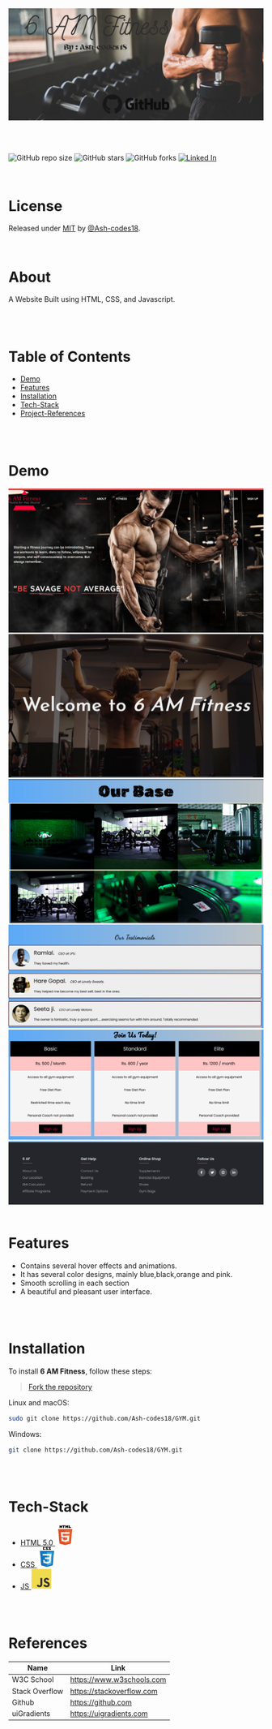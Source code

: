 <div><img src="img/ashgym.jpg" ></div>

<br><br>

![GitHub repo size](https://img.shields.io/github/repo-size/Ash-codes18/GYM)
![GitHub stars](https://img.shields.io/github/stars/Ash-codes18/GYM)
![GitHub forks](https://img.shields.io/github/forks/Ash-codes18/GYM)
[![Linked In](https://img.shields.io/badge/LinkedIn-0077B5?style=for-the-badge&logo=linkedin&logoColor=white)](https://www.linkedin.com/in/ashmit-mehta/)

<br>

# License

Released under <a href="/LICENSE">MIT</a> by <a href="https://github.com/Ash-codes18">@Ash-codes18</a>.

 <br>

# About

A Website Built using HTML, CSS, and Javascript.

<br>
<br>

# Table of Contents
- [Demo](#Demo)
- [Features](#Features)
- [Installation](#Installation)
- [Tech-Stack](#Tech-Stack)
- [Project-References](#References)

<br>
<br>

# Demo

<img src="img\w1.png">
<img src="img\w2.png">
<img src="img\w3.png">
<img src="img\w4.png">
<img src="img\w5.png">
<img src="img\w6.png">

<br>
<br>

# Features

- Contains several hover effects and animations. 
- It has several color designs, mainly blue,black,orange and pink.
- Smooth scrolling in each section 
- A beautiful and pleasant user interface.

<br>
<br>

# Installation

To install **6 AM Fitness**, follow these steps:

> [Fork the repository](https://github.com/Ash-codes18/GYM/fork) 

Linux and macOS:

```bash
sudo git clone https://github.com/Ash-codes18/GYM.git
```

Windows:

```bash
git clone https://github.com/Ash-codes18/GYM.git
```

<br>
<br>

# Tech-Stack

- <div><a href="https://www.w3.org/html/" target="_blank">HTML 5.0 <img src="https://raw.githubusercontent.com/devicons/devicon/master/icons/html5/html5-original-wordmark.svg" alt="html5" width="40" height="40"/> </a></div>

- <div><a href="https://www.w3schools.com/css/" target="_blank"> CSS <img src="https://raw.githubusercontent.com/devicons/devicon/master/icons/css3/css3-original-wordmark.svg" alt="css3" width="40" height="40"/> </a>

- <div><a href="https://developer.mozilla.org/en-US/docs/Web/JavaScript" target="_blank"> JS <img src="https://raw.githubusercontent.com/devicons/devicon/master/icons/javascript/javascript-original.svg" alt="javascript" width="40" height="40"/> </a></div>

<br>
<br>

# References

| Name | Link |
| --- | ---|
| W3C School | https://www.w3schools.com |
| Stack Overflow | https://stackoverflow.com |
| Github | https://github.com |
| uiGradients | https://uigradients.com |
